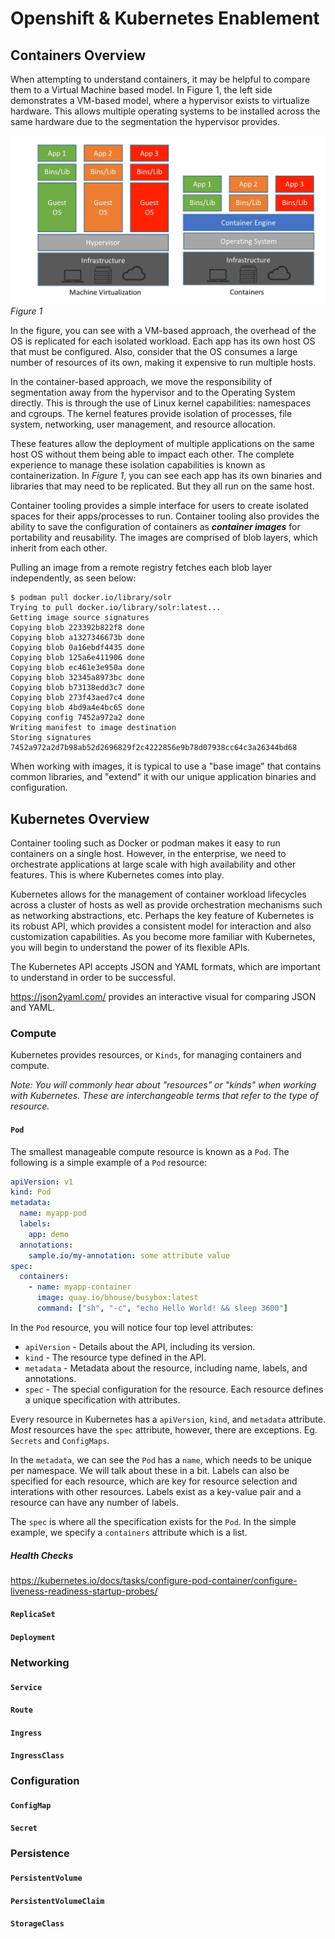 # Openshift & Kubernetes Enablement

## Containers Overview

When attempting to understand containers, it may be helpful to compare them to a Virtual Machine based model. In Figure 1, the left side demonstrates a VM-based model, where a hypervisor exists to virtualize hardware. This allows multiple operating systems to be installed across the same hardware due to the segmentation the hypervisor provides.

![Containers vs VMs](content/containers-vs-vms.jpeg)
_Figure 1_

In the figure, you can see with a VM-based approach, the overhead of the OS is replicated for each isolated workload. Each app has its own host OS that must be configured. Also, consider that the OS consumes a large number of resources of its own, making it expensive to run multiple hosts.

In the container-based approach, we move the responsibility of segmentation away from the hypervisor and to the Operating System directly. This is through the use of Linux kernel capabilities: namespaces and cgroups. The kernel features provide isolation of processes, file system, networking, user management, and resource allocation.

These features allow the deployment of multiple applications on the same host OS without them being able to impact each other. The complete experience to manage these isolation capabilities is known as containerization. In _Figure 1_, you can see each app has its own binaries and libraries that may need to be replicated. But they all run on the same host.

Container tooling provides a simple interface for users to create isolated spaces for their apps/processes to run. Container tooling also provides the ability to save the configuration of containers as ___container images___ for portability and reusability. The images are comprised of blob layers, which inherit from each other.

Pulling an image from a remote registry fetches each blob layer independently, as seen below:

```
$ podman pull docker.io/library/solr
Trying to pull docker.io/library/solr:latest...
Getting image source signatures
Copying blob 223392b822f8 done  
Copying blob a1327346673b done  
Copying blob 0a16ebdf4435 done  
Copying blob 125a6e411906 done  
Copying blob ec461e3e950a done  
Copying blob 32345a8973bc done  
Copying blob b73138edd3c7 done  
Copying blob 273f43aed7c4 done  
Copying blob 4bd9a4e4bc65 done  
Copying config 7452a972a2 done  
Writing manifest to image destination
Storing signatures
7452a972a2d7b98ab52d2696829f2c4222856e9b78d07938cc64c3a26344bd68
```

When working with images, it is typical to use a "base image" that contains common libraries, and "extend" it with our unique application binaries and configuration.

## Kubernetes Overview

Container tooling such as Docker or podman makes it easy to run containers on a single host. However, in the enterprise, we need to orchestrate applications at large scale with high availability and other features. This is where Kubernetes comes into play.

Kubernetes allows for the management of container workload lifecycles across a cluster of hosts as well as provide orchestration mechanisms such as networking abstractions, etc. Perhaps the key feature of Kubernetes is its robust API, which provides a consistent model for interaction and also customization capabilities. As you become more familiar with Kubernetes, you will begin to understand the power of its flexible APIs.

The Kubernetes API accepts JSON and YAML formats, which are important to understand in order to be successful.

https://json2yaml.com/ provides an interactive visual for comparing JSON and YAML.

### Compute

Kubernetes provides resources, or `Kinds`, for managing containers and compute.

_Note: You will commonly hear about "resources" or "kinds" when working with Kubernetes. These are interchangeable terms that refer to the type of resource._

#### `Pod`

The smallest manageable compute resource is known as a `Pod`. The following is a simple example of a `Pod` resource:

```yaml
apiVersion: v1
kind: Pod
metadata:
  name: myapp-pod
  labels:
    app: demo
  annotations:
    sample.io/my-annotation: some attribute value
spec:
  containers:
    - name: myapp-container
      image: quay.io/bhouse/busybox:latest
      command: ["sh", "-c", "echo Hello World! && sleep 3600"]
```

In the `Pod` resource, you will notice four top level attributes:

- `apiVersion` - Details about the API, including its version.
- `kind` - The resource type defined in the API.
- `metadata` - Metadata about the resource, including name, labels, and annotations.
- `spec` - The special configuration for the resource. Each resource defines a unique specification with attributes.

Every resource in Kubernetes has a `apiVersion`, `kind`, and `metadata` attribute. _Most_ resources have the `spec` attribute, however, there are exceptions. Eg. `Secrets` and `ConfigMaps`.

In the `metadata`, we can see the `Pod` has a `name`, which needs to be unique per namespace. We will talk about these in a bit. Labels can also be specified for each resource, which are key for resource selection and interations with other resources. Labels exist as a key-value pair and a resource can have any number of labels.

The `spec` is where all the specification exists for the `Pod`. In the simple example, we specify a `containers` attribute which is a list.

##### Health Checks

https://kubernetes.io/docs/tasks/configure-pod-container/configure-liveness-readiness-startup-probes/

#### `ReplicaSet`

#### `Deployment`

### Networking

#### `Service`

#### `Route`

#### `Ingress`

#### `IngressClass`

### Configuration

#### `ConfigMap`

#### `Secret`

### Persistence

#### `PersistentVolume`

#### `PersistentVolumeClaim`

#### `StorageClass`